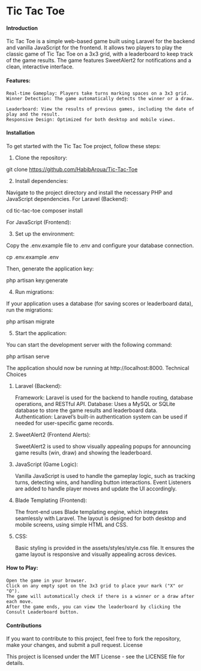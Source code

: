 <h1>Tic Tac Toe</h1>

<h4>Introduction</h4>

Tic Tac Toe is a simple web-based game built using Laravel for the backend and vanilla JavaScript for the frontend. It allows two players to play the classic game of Tic Tac Toe on a 3x3 grid, with a leaderboard to keep track of the game results. The game features SweetAlert2 for notifications and a clean, interactive interface.

<h4>Features:</h4>

    Real-time Gameplay: Players take turns marking spaces on a 3x3 grid.
    Winner Detection: The game automatically detects the winner or a draw.
    
    Leaderboard: View the results of previous games, including the date of play and the result.
    Responsive Design: Optimized for both desktop and mobile views.

<h4>Installation</h4>

To get started with the Tic Tac Toe project, follow these steps:
1. Clone the repository:

git clone https://github.com/HabibAroua/Tic-Tac-Toe

2. Install dependencies:

Navigate to the project directory and install the necessary PHP and JavaScript dependencies.
For Laravel (Backend):

cd tic-tac-toe
composer install

For JavaScript (Frontend):

3. Set up the environment:

Copy the .env.example file to .env and configure your database connection.

cp .env.example .env

Then, generate the application key:

php artisan key:generate

4. Run migrations:

If your application uses a database (for saving scores or leaderboard data), run the migrations:

php artisan migrate

5. Start the application:

You can start the development server with the following command:

php artisan serve

The application should now be running at http://localhost:8000.
Technical Choices
1. Laravel (Backend):

    Framework: Laravel is used for the backend to handle routing, database operations, and RESTful API.
    Database: Uses a MySQL or SQLite database to store the game results and leaderboard data.
    Authentication: Laravel’s built-in authentication system can be used if needed for user-specific game records.

2. SweetAlert2 (Frontend Alerts):

    SweetAlert2 is used to show visually appealing popups for announcing game results (win, draw) and showing the leaderboard.

3. JavaScript (Game Logic):

    Vanilla JavaScript is used to handle the gameplay logic, such as tracking turns, detecting wins, and handling button interactions.
    Event Listeners are added to handle player moves and update the UI accordingly.

4. Blade Templating (Frontend):

    The front-end uses Blade templating engine, which integrates seamlessly with Laravel. The layout is designed for both desktop and mobile screens, using simple HTML and CSS.

5. CSS:

    Basic styling is provided in the assets/styles/style.css file. It ensures the game layout is responsive and visually appealing across devices.

<h4>How to Play:</h4>

    Open the game in your browser.
    Click on any empty spot on the 3x3 grid to place your mark ("X" or "O").
    The game will automatically check if there is a winner or a draw after each move.
    After the game ends, you can view the leaderboard by clicking the Consult Leaderboard button.

<h4>Contributions</h4>

If you want to contribute to this project, feel free to fork the repository, make your changes, and submit a pull request.
License

This project is licensed under the MIT License - see the LICENSE file for details.